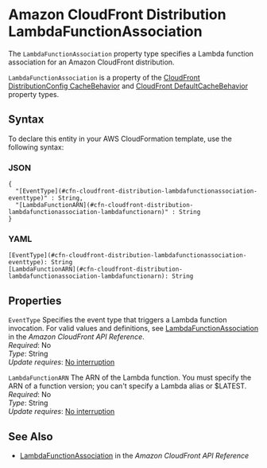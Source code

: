 # Amazon CloudFront Distribution LambdaFunctionAssociation<a name="aws-properties-cloudfront-distribution-lambdafunctionassociation"></a>

<a name="aws-properties-cloudfront-distribution-lambdafunctionassociation-description"></a>The `LambdaFunctionAssociation` property type specifies a Lambda function association for an Amazon CloudFront distribution\.

<a name="aws-properties-cloudfront-distribution-lambdafunctionassociation-inheritance"></a> `LambdaFunctionAssociation` is a property of the [CloudFront DistributionConfig CacheBehavior](aws-properties-cloudfront-cachebehavior.md) and [CloudFront DefaultCacheBehavior](aws-properties-cloudfront-defaultcachebehavior.md) property types\. 

## Syntax<a name="aws-properties-cloudfront-distribution-lambdafunctionassociation-syntax"></a>

To declare this entity in your AWS CloudFormation template, use the following syntax:

### JSON<a name="aws-properties-cloudfront-distribution-lambdafunctionassociation-syntax.json"></a>

```
{
  "[EventType](#cfn-cloudfront-distribution-lambdafunctionassociation-eventtype)" : String,
  "[LambdaFunctionARN](#cfn-cloudfront-distribution-lambdafunctionassociation-lambdafunctionarn)" : String
}
```

### YAML<a name="aws-properties-cloudfront-distribution-lambdafunctionassociation-syntax.yaml"></a>

```
[EventType](#cfn-cloudfront-distribution-lambdafunctionassociation-eventtype): String
[LambdaFunctionARN](#cfn-cloudfront-distribution-lambdafunctionassociation-lambdafunctionarn): String
```

## Properties<a name="aws-properties-cloudfront-distribution-lambdafunctionassociation-properties"></a>

`EventType`  <a name="cfn-cloudfront-distribution-lambdafunctionassociation-eventtype"></a>
Specifies the event type that triggers a Lambda function invocation\. For valid values and definitions, see [LambdaFunctionAssociation](http://docs.aws.amazon.com/cloudfront/latest/APIReference/API_LambdaFunctionAssociation.html) in the *Amazon CloudFront API Reference*\.  
 *Required*: No  
 *Type*: String  
 *Update requires*: [No interruption](using-cfn-updating-stacks-update-behaviors.md#update-no-interrupt) 

`LambdaFunctionARN`  <a name="cfn-cloudfront-distribution-lambdafunctionassociation-lambdafunctionarn"></a>
The ARN of the Lambda function\. You must specify the ARN of a function version; you can't specify a Lambda alias or $LATEST\.  
 *Required*: No  
 *Type*: String  
 *Update requires*: [No interruption](using-cfn-updating-stacks-update-behaviors.md#update-no-interrupt) 

## See Also<a name="aws-properties-cloudfront-distribution-lambdafunctionassociation-seealso"></a>

+ [LambdaFunctionAssociation](http://docs.aws.amazon.com/cloudfront/latest/APIReference/API_LambdaFunctionAssociation.html) in the *Amazon CloudFront API Reference*